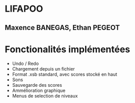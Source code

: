 # LIFAPOO

## Maxence BANEGAS, Ethan PEGEOT

# Fonctionalités implémentées

- Undo / Redo
- Chargement depuis un fichier
 - Format .xsb standard, avec scores stocké en haut
- Sons
- Sauvegarde des scores
- Ammélioration graphique
- Menus de selection de niveaux